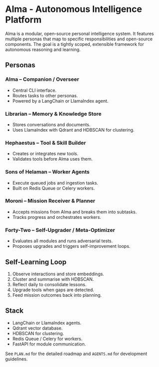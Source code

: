 # Alma - Autonomous Intelligence Platform

Alma is a modular, open-source personal intelligence system. It features multiple personas that map to specific responsibilities and open-source components. The goal is a tightly scoped, extensible framework for autonomous reasoning and learning.

## Personas

### Alma – Companion / Overseer
- Central CLI interface.
- Routes tasks to other personas.
- Powered by a LangChain or LlamaIndex agent.

### Librarian – Memory & Knowledge Store
- Stores conversations and documents.
- Uses LlamaIndex with Qdrant and HDBSCAN for clustering.

### Hephaestus – Tool & Skill Builder
- Creates or integrates new tools.
- Validates tools before Alma uses them.

### Sons of Helaman – Worker Agents
- Execute queued jobs and ingestion tasks.
- Built on Redis Queue or Celery workers.

### Moroni – Mission Receiver & Planner
- Accepts missions from Alma and breaks them into subtasks.
- Tracks progress and orchestrates workers.

### Forty-Two – Self-Upgrader / Meta-Optimizer
- Evaluates all modules and runs adversarial tests.
- Proposes upgrades and triggers self-improvement loops.

## Self-Learning Loop
1. Observe interactions and store embeddings.
2. Cluster and summarise with HDBSCAN.
3. Reflect daily to consolidate lessons.
4. Upgrade tools when gaps are detected.
5. Feed mission outcomes back into planning.

## Stack
- LangChain or LlamaIndex agents.
- Qdrant vector database.
- HDBSCAN for clustering.
- Redis Queue / Celery for workers.
- FastAPI for module communication.

See `PLAN.md` for the detailed roadmap and `AGENTS.md` for development guidelines.

